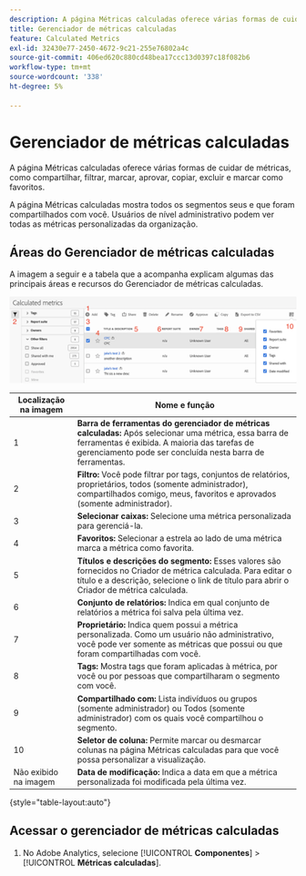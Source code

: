 ```yaml
---
description: A página Métricas calculadas oferece várias formas de cuidar de métricas, como compartilhar, filtrar, marcar, aprovar, copiar, excluir e marcar como favoritos.
title: Gerenciador de métricas calculadas
feature: Calculated Metrics
exl-id: 32430e77-2450-4672-9c21-255e76802a4c
source-git-commit: 406ed620c880cd48bea17ccc13d0397c18f082b6
workflow-type: tm+mt
source-wordcount: '338'
ht-degree: 5%

---
```


# Gerenciador de métricas calculadas

A página Métricas calculadas oferece várias formas de cuidar de métricas, como compartilhar, filtrar, marcar, aprovar, copiar, excluir e marcar como favoritos.

A página Métricas calculadas mostra todos os segmentos seus e que foram compartilhados com você. Usuários de nível administrativo podem ver todas as métricas personalizadas da organização.

## Áreas do Gerenciador de métricas calculadas

A imagem a seguir e a tabela que a acompanha explicam algumas das principais áreas e recursos do Gerenciador de métricas calculadas.

![](assets/calcmet_mgr_ui.png)

| Localização na imagem | Nome e função |
|---|---|
| 1 | **Barra de ferramentas do gerenciador de métricas calculadas:** Após selecionar uma métrica, essa barra de ferramentas é exibida. A maioria das tarefas de gerenciamento pode ser concluída nesta barra de ferramentas. |
| 2 | **Filtro:** Você pode filtrar por tags, conjuntos de relatórios, proprietários, todos (somente administrador), compartilhados comigo, meus, favoritos e aprovados (somente administrador). |
| 3 | **Selecionar caixas:** Selecione uma métrica personalizada para gerenciá-la. |
| 4 | **Favoritos:** Selecionar a estrela ao lado de uma métrica marca a métrica como favorita. |
| 5 | **Títulos e descrições do segmento:** Esses valores são fornecidos no Criador de métrica calculada. Para editar o título e a descrição, selecione o link de título para abrir o Criador de métrica calculada. |
| 6 | **Conjunto de relatórios:** Indica em qual conjunto de relatórios a métrica foi salva pela última vez. |
| 7 | **Proprietário:** Indica quem possui a métrica personalizada. Como um usuário não administrativo, você pode ver somente as métricas que possui ou que foram compartilhadas com você. |
| 8 | **Tags:** Mostra tags que foram aplicadas à métrica, por você ou por pessoas que compartilharam o segmento com você. |
| 9 | **Compartilhado com:** Lista indivíduos ou grupos (somente administrador) ou Todos (somente administrador) com os quais você compartilhou o segmento. |
| 10 | **Seletor de coluna:** Permite marcar ou desmarcar colunas na página Métricas calculadas para que você possa personalizar a visualização. |
| Não exibido na imagem | **Data de modificação:** Indica a data em que a métrica personalizada foi modificada pela última vez. |

{style="table-layout:auto"}

## Acessar o gerenciador de métricas calculadas

1. No Adobe Analytics, selecione [!UICONTROL **Componentes**] > [!UICONTROL **Métricas calculadas**].
